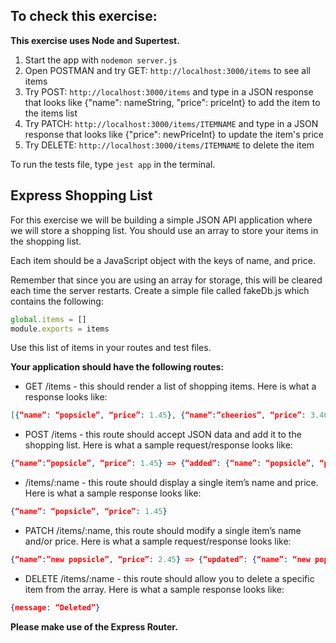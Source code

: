 ## To check this exercise:
**This exercise uses Node and Supertest.**
1. Start the app with `nodemon server.js`
2. Open POSTMAN and try GET: `http://localhost:3000/items` to see all items
3. Try POST: `http://localhost:3000/items` and type in a JSON response that looks like {"name": nameString, "price": priceInt} to add the item to the items list
4. Try PATCH: `http://localhost:3000/items/ITEMNAME` and type in a JSON response that looks like {"price": newPriceInt} to update the item's price
5. Try DELETE: `http://localhost:3000/items/ITEMNAME` to delete the item

To run the tests file, type `jest app` in the terminal.


## Express Shopping List
For this exercise we will be building a simple JSON API application where we will store a shopping list. You should use an array to store your items in the shopping list.

Each item should be a JavaScript object with the keys of name, and price.

Remember that since you are using an array for storage, this will be cleared each time the server restarts. Create a simple file called fakeDb.js which contains the following:

```js
global.items = []
module.exports = items
```

Use this list of items in your routes and test files.

**Your application should have the following routes:**

- GET /items - this should render a list of shopping items.
Here is what a response looks like:

```JSON
[{“name”: “popsicle”, “price”: 1.45}, {“name”:”cheerios”, “price”: 3.40}]
```

- POST /items - this route should accept JSON data and add it to the shopping list.
Here is what a sample request/response looks like:

```JSON
{“name”:”popsicle”, “price”: 1.45} => {“added”: {“name”: “popsicle”, “price”: 1.45}}
```

-  /items/:name - this route should display a single item’s name and price.
Here is what a sample response looks like:

```JSON
{“name”: “popsicle”, “price”: 1.45}
```

- PATCH /items/:name, this route should modify a single item’s name and/or price.
Here is what a sample request/response looks like:

```JSON
{“name”:”new popsicle”, “price”: 2.45} => {“updated”: {“name”: “new popsicle”, “price”: 2.45}}
```

- DELETE /items/:name - this route should allow you to delete a specific item from the array.
Here is what a sample response looks like:

```JSON
{message: “Deleted”}
```

**Please make use of the Express Router.**